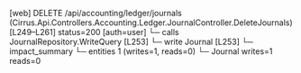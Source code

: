 [web] DELETE /api/accounting/ledger/journals  (Cirrus.Api.Controllers.Accounting.Ledger.JournalController.DeleteJournals)  [L249–L261] status=200 [auth=user]
  └─ calls JournalRepository.WriteQuery [L253]
  └─ write Journal [L253]
  └─ impact_summary
    └─ entities 1 (writes=1, reads=0)
      └─ Journal writes=1 reads=0

